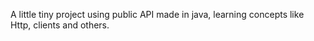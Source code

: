 A little tiny project using public API made in java, learning concepts like Http, clients and others.
